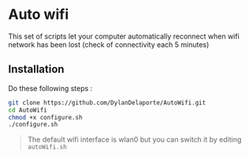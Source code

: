 Auto wifi
=========

This set of scripts let your computer automatically reconnect when wifi network has been lost (check of connectivity each 5 minutes)

Installation
------------

Do these following steps :

```bash
git clone https://github.com/DylanDelaporte/AutoWifi.git
cd AutoWifi
chmod +x configure.sh
./configure.sh
```

> The default wifi interface is wlan0 but you can switch it by editing `autoWifi.sh`
